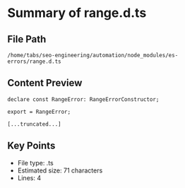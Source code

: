 # Summary of range.d.ts
  
## File Path
`/home/tabs/seo-engineering/automation/node_modules/es-errors/range.d.ts`

## Content Preview
```
declare const RangeError: RangeErrorConstructor;

export = RangeError;

[...truncated...]
```

## Key Points
- File type: .ts
- Estimated size: 71 characters
- Lines: 4
